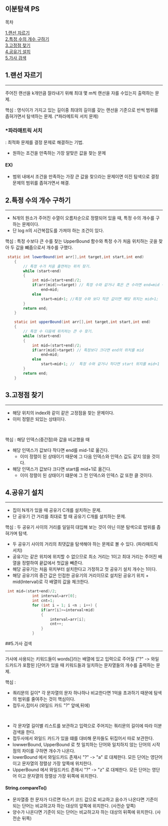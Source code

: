 ## 이분탐색 PS

목차

[1.랜선 자르기](#1랜선-자르기) <br>
[2.특정 수의 개수 구하기](#2특정-수의-개수-구하기) <br>
[3.고정점 찾기](#3고정점-찾기) <br>
[4.공유기 설치](#4공유기-설치) <br>
[5.가사 검색](#5가사-검색) <br>



## 1.랜선 자르기

---
주어진 랜선을 k개만큼 잘라내기 위해 최대 몇 m씩 랜선을 자를 수있는지 출력하는 문제.

핵심 : 영식이가 가지고 있는 길이중 최대의 길이를 갖는 랜선을 기준으로 반씩 범위를 좁혀가면서 탐색하는 문제.
(*파라메트릭 서치 문제)


### *파라매트릭 서치
 : 최적화 문제를 결정 문제로 해결하는 기법.
- 원하는 조건을 만족하는 가장 알맞은 값을 찾는 문제

#### EX)
- 범위 내에서 조건을 만족하는 가장 큰 값을 찾으라는 문제이면 이진 탐색으로 결정문제의 범위를 좁혀가면서 해결.

## 2.특정 수의 개수 구하기

---
- N개의 원소가 주어진 수열이 오름차순으로 정렬되어 있을 때, 특정 수의 개수를 구하는 문제이다.
- 단 log n의 시간복잡도를 가져야 하는 조건이 있다.

핵심 : 특정 수보다 큰 수를 찾는 UpperBound 함수와 특정 수가 처음 위치하는 곳을 찾아 두 값을 뺴줌으로서 개수를 구했다.

```java
 static int lowerBound(int arr[],int target,int start,int end)
    {
        // 특정 수가 처음 출연하는 위치 찾기.
        while (start<end)
        {
            int mid=(start+end)/2;
            if(arr[mid]>=target) // 특정 수와 같거나 혹은 큰 수라면 end=mid 구간과 동일하게
                end=mid;
            else
                start=mid+1; //특정 수와 보다 작은 값이면 해당 위치는 mid+1;
        }
        return end;
    }

    static int upperBound(int arr[],int target,int start,int end)
    {
        // 특정 수 다음에 위치하는 큰 수 찾기.
        while (start<end)
        {
            int mid=(start+end)/2;
            if(arr[mid]>target) // 특정보다 크다면 end의 위치를 mid
                end=mid;
            else
                start=mid+1; //  특정 수와 같거나 작다면 start 위치를 mid+1  
        }
        return end;
    }
```


## 3.고정점 찾기

---
- 해당 위치의 index와 같이 같은 고정점을 찾는 문제이다.
- 이미 정렬은 되있는 상태이다.
<br>
  
핵심 :  해당 인덱스(중간점)와 값을 비교했을 때
- 해당 인덱스가 값보다 작다면 end를 mid-1로 옮긴다. 
    - 이미 정렬이 된 상태이기 때문에 그 다음 인덱스와 인덱스 값도 같지 않을 것이다.
- 해당 인덱스가 값보다 크다면 start를 mid+1로 옮긴다.
    - 이미 정렬이 된 상태이기 떄문에 그 전 인덱스와 인덱스 값 또한 클 것이다.
  

## 4.공유기 설치

---
- 집이 N개가 있을 때 공유기 C개를 설치하는 문제.
- 단 공유기 간 거리를 최대로 할 때 공유기 C개를 설치하는 문제.

핵심 : 두 공유기 사이의 거리를 일일히 대입해 보는 것이 아닌 이분 탐색으로 범위를 좁혀가며 탐색. 
- 두 공유기 사이의 거리의 최댓값을 탐색해야 하는 문제로 볼 수 있다. (파라매트릭 서치)
- 공유기는 같은 위치에 위치할 수 없으므로 최소 거리는 1이고 최대 거리는 주어진 배열을 정렬하여 끝값에서 첫값을 빼준다.
- 해당 공유기는 처음 위치부터 설치한다고 가정하고 첫 공유기 설치 개수는 1이다.
- 해당 공유기의 중간 값은 인접한 공유기의 거리이므로 설치된 공유기 위치 + mid(Interval)로 각 배열의 값을 체크한다.
```java
 int mid=(start+end)/2;
            int interval=arr[0];
            int cnt=1;
            for (int i = 1; i <n ; i++) {
                if(arr[i]>=interval+mid)
                {
                    interval=arr[i];
                    cnt++;
                }
            }
```


##5.가사 검색

---
가사에 사용되는 키워드들이 words[]라는 배열에 있고 
입력으로 주어질 ("?" -> 와일드카드가 포함된 )단어가 있을 때 
키워드들과 일치하는 문자열들의 개수를 출력하는 문제.

핵심 : 
- 쿼리문의 길이* 각 문자열의 문자 하나하나 비교한다면 1억을 초과하기 때문에 탐색의 범위를 줄여주는 것이 핵심이다.
-  접두사,접미사 (와일드 카드 "?" 앞에,뒤에) 


<br>

- 각 문자열 길이별 리스트를 보관하고 입력으로 주어지는 쿼리문의 길이에 따라 이분 검색을 한다.
- 접두사에서 와일드 카드가 있을 떄를 대비해 문자들도 뒤집어서 따로 보관한다.
- lowwerBound, UpperBound 로 첫 일치하는 단어와 일치하지 않는 단어의 시작점의 차이를 구하면 개수가 나온다.
- lowerBound 에서 와일드카드 존재시 "?" -> "a" 로 대체한다. 모든 단어는 영단어 이고 문자열의 정렬상 가장 앞쪽에 위치한다.
- UpperBound 에서 와일드카드 존재시 "?" -> "z" 로 대체한다. 모든 단어는 영단어 이고 문자열의 정렬상 가장 뒤쪽에 위치한다.

#### String.compareTo()
- 문자열중 한 문자가 다르면 아스키 코드 값으로 비교하고 음수가 나온다면 기준이 되는 단어는 비교하고자 하는 대상의 앞쪽에 위치한다. (사전순 앞쪽)
- 양수가 나온다면 기준이 되는 단어는 비교하고자 하는 대상의 뒤쪽에 위치한다. (사전순 뒤쪽)



